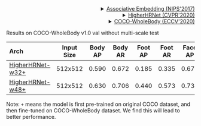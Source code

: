 <!-- [ALGORITHM] -->

<details>
<summary align="right"><a href="https://arxiv.org/abs/1611.05424">Associative Embedding (NIPS'2017)</a></summary>

```bibtex
@inproceedings{newell2017associative,
  title={Associative embedding: End-to-end learning for joint detection and grouping},
  author={Newell, Alejandro and Huang, Zhiao and Deng, Jia},
  booktitle={Advances in neural information processing systems},
  pages={2277--2287},
  year={2017}
}
```

</details>

<!-- [ALGORITHM] -->

<details>
<summary align="right"><a href="http://openaccess.thecvf.com/content_CVPR_2020/html/Cheng_HigherHRNet_Scale-Aware_Representation_Learning_for_Bottom-Up_Human_Pose_Estimation_CVPR_2020_paper.html">HigherHRNet (CVPR'2020)</a></summary>

```bibtex
@inproceedings{cheng2020higherhrnet,
  title={HigherHRNet: Scale-Aware Representation Learning for Bottom-Up Human Pose Estimation},
  author={Cheng, Bowen and Xiao, Bin and Wang, Jingdong and Shi, Honghui and Huang, Thomas S and Zhang, Lei},
  booktitle={Proceedings of the IEEE/CVF Conference on Computer Vision and Pattern Recognition},
  pages={5386--5395},
  year={2020}
}
```

</details>

<!-- [DATASET] -->

<details>
<summary align="right"><a href="https://link.springer.com/chapter/10.1007/978-3-030-58545-7_12">COCO-WholeBody (ECCV'2020)</a></summary>

```bibtex
@inproceedings{jin2020whole,
  title={Whole-Body Human Pose Estimation in the Wild},
  author={Jin, Sheng and Xu, Lumin and Xu, Jin and Wang, Can and Liu, Wentao and Qian, Chen and Ouyang, Wanli and Luo, Ping},
  booktitle={Proceedings of the European Conference on Computer Vision (ECCV)},
  year={2020}
}
```

</details>

Results on COCO-WholeBody v1.0 val  without multi-scale test

| Arch  | Input Size | Body AP | Body AR | Foot AP | Foot AR | Face AP | Face AR  | Hand AP | Hand AR | Whole AP | Whole AR | ckpt | log |
| :---- | :--------: | :-----: | :-----: | :-----: | :-----: | :-----: | :------: | :-----: | :-----: | :------: |:-------: |:------: | :------: |
| [HigherHRNet-w32+](/configs/wholebody/2d_kpt_sview_rgb_img/associative_embedding/coco-wholebody/higherhrnet_w32_coco_wholebody_512x512.py)  | 512x512 | 0.590 | 0.672 | 0.185 | 0.335 | 0.676 | 0.721 | 0.212 | 0.298 | 0.401 | 0.493 | [ckpt](https://download.openmmlab.com/mmpose/bottom_up/higher_hrnet32_coco_wholebody_512x512_plus-2fa137ab_20210517.pth) | [log](https://download.openmmlab.com/mmpose/bottom_up/higher_hrnet32_coco_wholebody_512x512_plus_20210517.log.json) |
| [HigherHRNet-w48+](/configs/wholebody/2d_kpt_sview_rgb_img/associative_embedding/coco-wholebody/higherhrnet_w48_coco_wholebody_512x512.py)  | 512x512 | 0.630 | 0.706 | 0.440 | 0.573 | 0.730 | 0.777 | 0.389 | 0.477 | 0.487 | 0.574 | [ckpt](https://download.openmmlab.com/mmpose/bottom_up/higher_hrnet48_coco_wholebody_512x512_plus-934f08aa_20210517.pth) | [log](https://download.openmmlab.com/mmpose/bottom_up/higher_hrnet48_coco_wholebody_512x512_plus_20210517.log.json) |

Note: `+` means the model is first pre-trained on original COCO dataset, and then fine-tuned on COCO-WholeBody dataset. We find this will lead to better performance.
